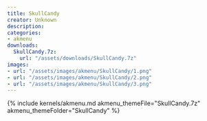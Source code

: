 ```yaml
---
title: SkullCandy
creator: Unknown
description: 
categories:
- akmenu
downloads:
  SkullCandy.7z:
    url: "/assets/downloads/SkullCandy.7z"
images:
- url: "/assets/images/akmenu/SkullCandy/1.png"
- url: "/assets/images/akmenu/SkullCandy/2.png"
- url: "/assets/images/akmenu/SkullCandy/3.png"
---
```


{% include kernels/akmenu.md akmenu_themeFile="SkullCandy.7z" akmenu_themeFolder="SkullCandy" %}
